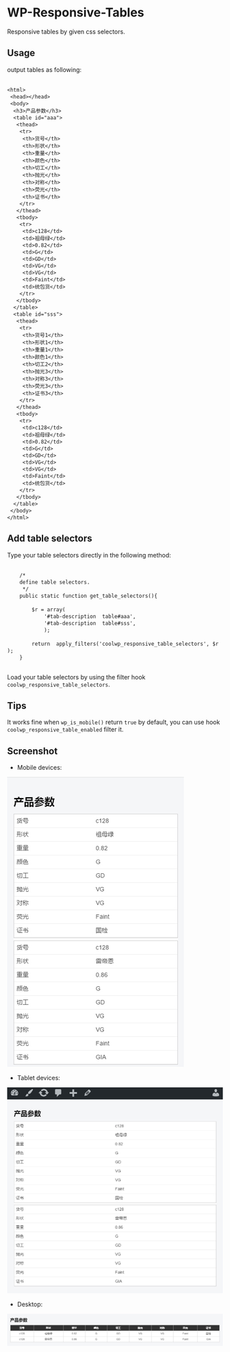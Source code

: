 # WP-Responsive-Tables
Responsive tables by given css selectors.

## Usage

output tables as following:
```

<html>
 <head></head>
 <body>
  <h3>产品参数</h3> 
  <table id="aaa"> 
   <thead> 
    <tr> 
     <th>货号</th> 
     <th>形状</th> 
     <th>重量</th> 
     <th>颜色</th> 
     <th>切工</th> 
     <th>抛光</th> 
     <th>对称</th> 
     <th>荧光</th> 
     <th>证书</th> 
    </tr> 
   </thead> 
   <tbody> 
    <tr> 
     <td>c128</td> 
     <td>祖母绿</td> 
     <td>0.82</td> 
     <td>G</td> 
     <td>GD</td> 
     <td>VG</td> 
     <td>VG</td> 
     <td>Faint</td> 
     <td>统包货</td> 
    </tr> 
   </tbody> 
  </table> 
  <table id="sss"> 
   <thead> 
    <tr> 
     <th>货号1</th> 
     <th>形状1</th> 
     <th>重量1</th> 
     <th>颜色1</th> 
     <th>切工2</th> 
     <th>抛光3</th> 
     <th>对称3</th> 
     <th>荧光3</th> 
     <th>证书3</th> 
    </tr> 
   </thead> 
   <tbody> 
    <tr> 
     <td>c128</td> 
     <td>祖母绿</td> 
     <td>0.82</td> 
     <td>G</td> 
     <td>GD</td> 
     <td>VG</td> 
     <td>VG</td> 
     <td>Faint</td> 
     <td>统包货</td> 
    </tr> 
   </tbody> 
  </table>
 </body>
</html>

```

## Add table selectors

Type your table selectors directly in the following method:
```

    /*
    define table selectors.
     */
    public static function get_table_selectors(){

        $r = array(
            '#tab-description  table#aaa',
            '#tab-description  table#sss',
            );

        return  apply_filters('coolwp_responsive_table_selectors', $r );
    }


```

Load your table selectors by  using the filter hook `coolwp_responsive_table_selectors`.

## Tips

It works fine when `wp_is_mobile()` return `true` by default, you can use hook `coolwp_responsive_table_enabled` filter it.

## Screenshot

* Mobile devices:

![](https://raw.githubusercontent.com/suifengtec/WP-Responsive-Tables/master/screenshot-1.jpg)

* Tablet devices:

![](https://raw.githubusercontent.com/suifengtec/WP-Responsive-Tables/master/screenshot-2.jpg)

* Desktop:

![](https://raw.githubusercontent.com/suifengtec/WP-Responsive-Tables/master/screenshot-3.jpg)

